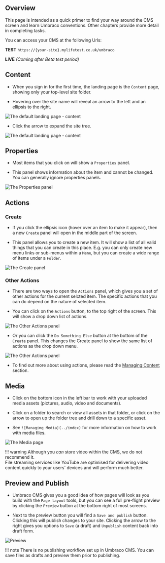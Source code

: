 ## Overview

This page is intended as a quick primer to find your way around the CMS screen and learn Umbraco conventions.
Other chapters provide more detail in completing tasks.

You can access your CMS at the following Urls:

__TEST__  `https://{your-site}.mylifetest.co.uk/umbraco`

__LIVE__  _(Coming after Beta test period)_

## Content

* When you sign in for the first time, the landing page is the `Content` page, showing only your top-level site folder.

* Hovering over the site name will reveal an arrow to the left and an ellipsis to the right.

![The default landing page - content](/orientation/content.jpg)

* Click the arrow to expand the site tree.

![The default landing page - content](/orientation/content-tree.jpg)

## Properties

* Most items that you click on will show a `Properties` panel.

* This panel shows information about the item and cannot be changed.  You can generally ignore properties panels.

![The Properties panel](/orientation/properties.jpg)

## Actions

### Create

* If you click the ellipsis icon (hover over an item to make it appear), then a new `Create` panel will open in the middle part of the screen.

* This panel allows you to create a new item.  It will show a list of all valid things that you can create in this place.  E.g. you can only create new menu links or sub-menus within a `Menu`, but you can create a wide range of items under a `Folder`. 

![The Create panel](/orientation/create.jpg)

### Other Actions

* There are two ways to open the `Actions` panel, which gives you a set of other actions for the current selcted item.  The specific actions that you can do depend on the nature of selected item.

* You can click on the `Actions` button, to the top right of the screen.  This will show a drop down list of actions.

![The Other Actions panel](/orientation/actions.jpg)

* Or you can click the `Do Something Else` button at the bottom of the `Create` panel.  This changes the Create panel to show the same list of actions as the drop down menu.

![The Other Actions panel](/orientation/do-something-else.jpg)

* To find out more about using actions, please read the [Managing Content](./file-management) section.

## Media

* Click on the bottom icon in the left bar to work with your uploaded media assets (pictures, audio, video and documents).

* Click on a folder to search or view all assets in that folder, or click on the arrow to open up the folder tree and drill down to a specific asset.

* See `![Managing Media](../index)` for more information on how to work with media files.

![The Media page](/orientation/media.jpg)

!!! warning
    Although you _can_ store video within the CMS, we do not recommend it.  
    File streaming services like YouTube are optimised for delivering video content quickly to your users' devices and will perform much better.

## Preview and Publish

* Umbraco CMS gives you a good idea of how pages will look as you build with the `Page layout` tools, but you can see a full pre-flight preview by clicking the `Preview` button at the bottom right of most screens.

* Next to the preview button you will find a `Save and publish` button.  Clicking this will publish changes to your site.  Clicking the arrow to the right gives you options to `Save` (a draft) and `Unpublish` content back into draft form.

![Preview](/orientation/preview.jpg)

!!! note
    There is no publishing workflow set up in Umbraco CMS.  You can save files as drafts and preview them prior to publishing. 
